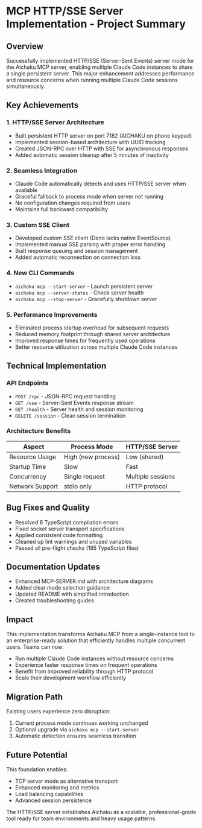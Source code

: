 # MCP HTTP/SSE Server Implementation - Project Summary

## Overview

Successfully implemented HTTP/SSE (Server-Sent Events) server mode for the
Aichaku MCP server, enabling multiple Claude Code instances to share a single
persistent server. This major enhancement addresses performance and resource
concerns when running multiple Claude Code sessions simultaneously.

## Key Achievements

### 1. HTTP/SSE Server Architecture

- Built persistent HTTP server on port 7182 (AICHAKU on phone keypad)
- Implemented session-based architecture with UUID tracking
- Created JSON-RPC over HTTP with SSE for asynchronous responses
- Added automatic session cleanup after 5 minutes of inactivity

### 2. Seamless Integration

- Claude Code automatically detects and uses HTTP/SSE server when available
- Graceful fallback to process mode when server not running
- No configuration changes required from users
- Maintains full backward compatibility

### 3. Custom SSE Client

- Developed custom SSE client (Deno lacks native EventSource)
- Implemented manual SSE parsing with proper error handling
- Built response queuing and session management
- Added automatic reconnection on connection loss

### 4. New CLI Commands

- `aichaku mcp --start-server` - Launch persistent server
- `aichaku mcp --server-status` - Check server health
- `aichaku mcp --stop-server` - Gracefully shutdown server

### 5. Performance Improvements

- Eliminated process startup overhead for subsequent requests
- Reduced memory footprint through shared server architecture
- Improved response times for frequently used operations
- Better resource utilization across multiple Claude Code instances

## Technical Implementation

### API Endpoints

- `POST /rpc` - JSON-RPC request handling
- `GET /sse` - Server-Sent Events response stream
- `GET /health` - Server health and session monitoring
- `DELETE /session` - Clean session termination

### Architecture Benefits

| Aspect          | Process Mode       | HTTP/SSE Server   |
| --------------- | ------------------ | ----------------- |
| Resource Usage  | High (new process) | Low (shared)      |
| Startup Time    | Slow               | Fast              |
| Concurrency     | Single request     | Multiple sessions |
| Network Support | stdio only         | HTTP protocol     |

## Bug Fixes and Quality

- Resolved 6 TypeScript compilation errors
- Fixed socket server transport specifications
- Applied consistent code formatting
- Cleaned up lint warnings and unused variables
- Passed all pre-flight checks (195 TypeScript files)

## Documentation Updates

- Enhanced MCP-SERVER.md with architecture diagrams
- Added clear mode selection guidance
- Updated README with simplified introduction
- Created troubleshooting guides

## Impact

This implementation transforms Aichaku MCP from a single-instance tool to an
enterprise-ready solution that efficiently handles multiple concurrent users.
Teams can now:

- Run multiple Claude Code instances without resource concerns
- Experience faster response times on frequent operations
- Benefit from improved reliability through HTTP protocol
- Scale their development workflow efficiently

## Migration Path

Existing users experience zero disruption:

1. Current process mode continues working unchanged
2. Optional upgrade via `aichaku mcp --start-server`
3. Automatic detection ensures seamless transition

## Future Potential

This foundation enables:

- TCP server mode as alternative transport
- Enhanced monitoring and metrics
- Load balancing capabilities
- Advanced session persistence

The HTTP/SSE server establishes Aichaku as a scalable, professional-grade tool
ready for team environments and heavy usage patterns.
